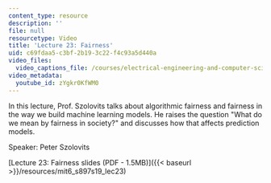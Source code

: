 ```yaml
---
content_type: resource
description: ''
file: null
resourcetype: Video
title: 'Lecture 23: Fairness'
uid: c69fdaa5-c3bf-2b19-3c22-f4c93a5d440a
video_files:
  video_captions_file: /courses/electrical-engineering-and-computer-science/6-s897-machine-learning-for-healthcare-spring-2019/lecture-videos/lecture-23-fairness/zYgkr0KfWM0.vtt
video_metadata:
  youtube_id: zYgkr0KfWM0
---
```


In this lecture, Prof. Szolovits talks about algorithmic fairness and fairness in the way we build machine learning models. He raises the question "What do we mean by fairness in society?" and discusses how that affects prediction models.

Speaker: Peter Szolovits

[Lecture 23: Fairness slides (PDF - 1.5MB)]({{< baseurl >}}/resources/mit6_s897s19_lec23)